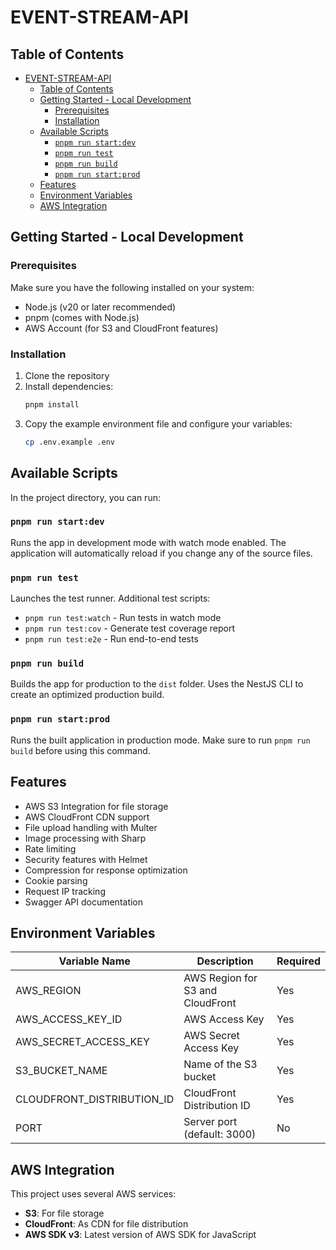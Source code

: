 # EVENT-STREAM-API

## Table of Contents

- [EVENT-STREAM-API](#event-stream-api)
  - [Table of Contents](#table-of-contents)
  - [Getting Started - Local Development](#getting-started---local-development)
    - [Prerequisites](#prerequisites)
    - [Installation](#installation)
  - [Available Scripts](#available-scripts)
    - [`pnpm run start:dev`](#pnpm-run-startdev)
    - [`pnpm run test`](#pnpm-run-test)
    - [`pnpm run build`](#pnpm-run-build)
    - [`pnpm run start:prod`](#pnpm-run-startprod)
  - [Features](#features)
  - [Environment Variables](#environment-variables)
  - [AWS Integration](#aws-integration)

## Getting Started - Local Development

### Prerequisites

Make sure you have the following installed on your system:

- Node.js (v20 or later recommended)
- pnpm (comes with Node.js)
- AWS Account (for S3 and CloudFront features)

### Installation

1. Clone the repository
2. Install dependencies:
   ```bash
   pnpm install
   ```
3. Copy the example environment file and configure your variables:
   ```bash
   cp .env.example .env
   ```

## Available Scripts

In the project directory, you can run:

### `pnpm run start:dev`

Runs the app in development mode with watch mode enabled.
The application will automatically reload if you change any of the source files.

### `pnpm run test`

Launches the test runner.
Additional test scripts:

- `pnpm run test:watch` - Run tests in watch mode
- `pnpm run test:cov` - Generate test coverage report
- `pnpm run test:e2e` - Run end-to-end tests

### `pnpm run build`

Builds the app for production to the `dist` folder.
Uses the NestJS CLI to create an optimized production build.

### `pnpm run start:prod`

Runs the built application in production mode.
Make sure to run `pnpm run build` before using this command.

## Features

- AWS S3 Integration for file storage
- AWS CloudFront CDN support
- File upload handling with Multer
- Image processing with Sharp
- Rate limiting
- Security features with Helmet
- Compression for response optimization
- Cookie parsing
- Request IP tracking
- Swagger API documentation

## Environment Variables

| Variable Name              | Description                      | Required |
| -------------------------- | -------------------------------- | -------- |
| AWS_REGION                 | AWS Region for S3 and CloudFront | Yes      |
| AWS_ACCESS_KEY_ID          | AWS Access Key                   | Yes      |
| AWS_SECRET_ACCESS_KEY      | AWS Secret Access Key            | Yes      |
| S3_BUCKET_NAME             | Name of the S3 bucket            | Yes      |
| CLOUDFRONT_DISTRIBUTION_ID | CloudFront Distribution ID       | Yes      |
| PORT                       | Server port (default: 3000)      | No       |

## AWS Integration

This project uses several AWS services:

- **S3**: For file storage
- **CloudFront**: As CDN for file distribution
- **AWS SDK v3**: Latest version of AWS SDK for JavaScript
